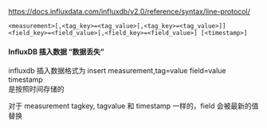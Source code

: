 https://docs.influxdata.com/influxdb/v2.0/reference/syntax/line-protocol/
```
<measurement>[,<tag_key>=<tag_value>[,<tag_key>=<tag_value>]] <field_key>=<field_value>[,<field_key>=<field_value>] [<timestamp>]
```


#### InfluxDB 插入数据 “数据丢失”
influxdb 插入数据格式为 insert measurement,tag=value field=value timestamp  
是按照时间存储的  
  
对于 measurement tagkey, tagvalue 和 timestamp 一样的，field 会被最新的值替换